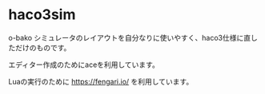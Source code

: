 # haco3sim

o-bako シミュレータのレイアウトを自分なりに使いやすく、haco3仕様に直しただけのものです。 

エディター作成のためにaceを利用しています。 

Luaの実行のために https://fengari.io/ を利用しています。
